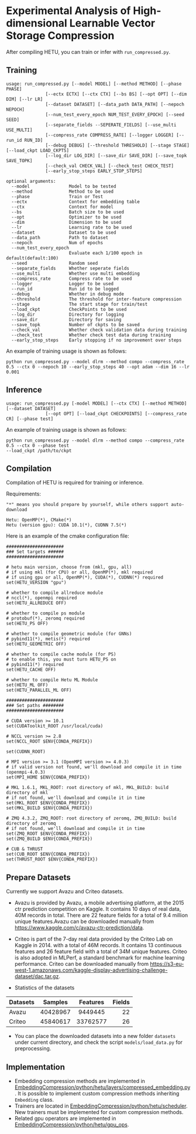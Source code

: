 # Experimental Analysis of High-dimensional Learnable Vector Storage Compression

After compiling HETU, you can train or infer with `run_compressed.py`.

## Training
```
usage: run_compressed.py [--model MODEL] [--method METHOD] [--phase PHASE]
               [--ectx ECTX] [--ctx CTX] [--bs BS] [--opt OPT] [--dim DIM] [--lr LR]
               [--dataset DATASET] [--data_path DATA_PATH] [--nepoch NEPOCH] 
               [--num_test_every_epoch NUM_TEST_EVERY_EPOCH] [--seed SEED] 
               [--separate_fields --SEPERATE_FIELDS] [--use_multi USE_MULTI]
               [--compress_rate COMPRESS_RATE] [--logger LOGGER] [--run_id RUN_ID]
               [--debug DEBUG] [--threshold THRESHOLD] [--stage STAGE] [--load_ckpt LOAD_CKPTS]
               [--log_dir LOG_DIR] [--save_dir SAVE_DIR] [--save_topk SAVE_TOPK] 
               [--check_val CHECK_VAL] [--check_test CHECK_TEST] 
               [--early_stop_steps EARLY_STOP_STEPS]
               
optional arguments:
  --model               Model to be tested
  --method              Method to be used
  --phase               Train or Test
  --ectx                Context for embedding table
  --ctx                 Context for model
  --bs                  Batch size to be used
  --opt                 Optimizer to be used
  --dim                 Dimension to be used
  --lr                  Learning rate to be used
  --dataset             Dataset to be used 
  --data_path           Path to dataset
  --nepoch              Num of epochs 
  --num_test_every_epoch
                        Evaluate each 1/100 epoch in default(default:100)
  --seed                Random seed
  --separate_fields     Whether seperate fields
  --use_multi           Whether use multi embedding
  --compress_rate       Compress rate to be used
  --logger              Logger to be used
  --run_id              Run id to be logged
  --debug               Whether in debug mode
  --threshold           The threshold for inter-feature compression
  --stage               The start stage for train/test
  --load_ckpt           CheckPoints to be used
  --log_dir             Directory for logging
  --save_dir            Directory for saving
  --save_topk           Number of ckpts to be saved
  --check_val           Whether check validation data during training
  --check_test          Whether check test data during training
  --early_stop_steps    Early stopping if no improvement over steps
```
An example of training usage is shown as follows:
```
python run_compressed.py --model dlrm --method compo --compress_rate 0.5 --ctx 0 --nepoch 10 --early_stop_steps 40 --opt adam --dim 16 --lr 0.001 
```

## Inference
```
usage: run_compressed.py [-model MODEL] [--ctx CTX] [--method METHOD] [--dataset DATASET]
               [--opt OPT] [--load_ckpt CHECKPOINTS] [--compress_rate CR] [--phase test]

```
An example of training usage is shown as follows:
```
python run_compressed.py --model dlrm --method compo --compress_rate 0.5 --ctx 0 --phase test
--load_ckpt /path/to/ckpt
```


## Compilation
Compilation of HETU is required for training or inference.

Requirements:
  ```
  "*" means you should prepare by yourself, while others support auto-download
  
  Hetu: OpenMP(*), CMake(*)
  Hetu (version gpu): CUDA 10.1(*), CUDNN 7.5(*)

  ```

Here is an example of the cmake configuration file:
```
######################
### Set targets ######
######################

# hetu main version, choose from (mkl, gpu, all)
# if using mkl (for CPU) or all, OpenMP(*), mkl required
# if using gpu or all, OpenMP(*), CUDA(*), CUDNN(*) required
set(HETU_VERSION "gpu")

# whether to compile allreduce module
# nccl(*), openmpi required
set(HETU_ALLREDUCE OFF)

# whether to compile ps module
# protobuf(*), zeromq required
set(HETU_PS OFF)

# whether to compile geometric module (for GNNs)
# pybind11(*), metis(*) required
set(HETU_GEOMETRIC OFF)

# whether to compile cache module (for PS)
# to enable this, you must turn HETU_PS on
# pybind11(*) required
set(HETU_CACHE OFF)

# whether to compile Hetu ML Module
set(HETU_ML OFF)
set(HETU_PARALLEL_ML OFF)

######################
### Set paths ########
######################

# CUDA version >= 10.1
set(CUDAToolkit_ROOT /usr/local/cuda)

# NCCL version >= 2.8
set(NCCL_ROOT $ENV{CONDA_PREFIX})

set(CUDNN_ROOT)

# MPI version >= 3.1 (OpenMPI version >= 4.0.3)
# if valid version not found, we'll download and compile it in time (openmpi-4.0.3)
set(MPI_HOME $ENV{CONDA_PREFIX})

# MKL 1.6.1, MKL_ROOT: root directory of mkl, MKL_BUILD: build directory of mkl
# if not found, we'll download and compile it in time
set(MKL_ROOT $ENV{CONDA_PREFIX})
set(MKL_BUILD $ENV{CONDA_PREFIX})

# ZMQ 4.3.2, ZMQ_ROOT: root directory of zeromq, ZMQ_BUILD: build directory of zeromq
# if not found, we'll download and compile it in time
set(ZMQ_ROOT $ENV{CONDA_PREFIX})
set(ZMQ_BUILD $ENV{CONDA_PREFIX})

# CUB & THRUST
set(CUB_ROOT $ENV{CONDA_PREFIX})
set(THRUST_ROOT $ENV{CONDA_PREFIX})

```


## Prepare Datasets
Currently we support Avazu and Criteo datasets.

  - Avazu is provided by Avazu, a mobile advertising platform, at the 2015 ctr prediction competition on Kaggle. It contains 10 days of real data, 40M records in total. There are 22 feature fields for a total of 9.4 million unique features.Avazu can be downloaded manually from https://www.kaggle.com/c/avazu-ctr-prediction/data.

  - Criteo is part of the 7-day real data provided by the Criteo Lab on Kaggle in 2014. with a total of 46M records. It contains 13 continuous features and 26 feature field with a total of 34M unique features. Criteo is also adopted in MLPerf, a standard benchmark for machine learning performance. Criteo can be downloaded manually from 
  https://s3-eu-west-1.amazonaws.com/kaggle-display-advertising-challenge-dataset/dac.tar.gz.

  - Statistics of the datasets

  | Datasets        | Samples          | Features    | Fields |
  | ------------- |:-------------:|:-----:| -------:|
  | Avazu      | 40428967      | 9449445   | 22 |
  | Criteo     | 45840617      | 33762577  | 26  |


- You can place the downloaded datasets into a new folder `datasets` under current directory, and check the script `models/load_data.py` for preprocessing.

## Implementation

* Embedding compression methods are implemented in [EmbeddingCompression/python/hetu/layers/compressed_embedding.py](https://github.com/Anonymous-222/EmbeddingCompression/blob/embedmem/python/hetu/layers/compressed_embedding.py). It is possible to implement custom compression methods inheriting `Embedding` class.
* Trainers are located in [EmbeddingCompression/python/hetu/scheduler](https://github.com/Anonymous-222/EmbeddingCompression/tree/embedmem/python/hetu/scheduler). New trainers must be implemented for custom compression methods.
* Related gpu operators are implemented in [EmbeddingCompression/python/hetu/gpu_ops](https://github.com/Anonymous-222/EmbeddingCompression/tree/embedmem/python/hetu/gpu_ops).
